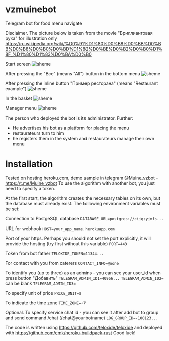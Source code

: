 # vzmuinebot

Telegram bot for food menu navigate

Disclaimer. The picture below is taken from the movie "Бриллиантовая рука" for illustration only https://ru.wikipedia.org/wiki/%D0%91%D1%80%D0%B8%D0%BB%D0%BB%D0%B8%D0%B0%D0%BD%D1%82%D0%BE%D0%B2%D0%B0%D1%8F_%D1%80%D1%83%D0%BA%D0%B0

Start screen
![sheme](https://github.com/ArtHome12/vzmuinebot/blob/master/readme1.jpg)

After pressing the "Все" (means "All") button in the bottom menu
![sheme](https://github.com/ArtHome12/vzmuinebot/blob/master/readme2.jpg)

 After pressing the inline button "Пример ресторана" (means "Restaurant example")
![sheme](https://github.com/ArtHome12/vzmuinebot/blob/master/readme3.jpg)

In the basket
![sheme](https://github.com/ArtHome12/vzmuinebot/blob/master/readme4.jpg)

Manager menu
![sheme](https://github.com/ArtHome12/vzmuinebot/blob/master/readme5.jpg)

The person who deployed the bot is its administrator. Further:
* He advertises his bot as a platform for placing the menu
* restaurateurs turn to him
* he registers them in the system and restaurateurs manage their own menu



# Installation

Tested on hosting heroku.com, demo sample in telegram @Muine_vzbot - https://t.me/Muine_vzbot
To use the algorithm with another bot, you just need to specify a token.

At the first start, the algorithm creates the necessary tables on its own, but the database must already exist. The following environment variables must be set:

Connection to PostgeSQL database
`DATABASE_URL=postgres://ciiqzyjmfs...`

URL for webhook
`HOST=your_app_name.herokuapp.com`

Port of your https. Perhaps you should not set the port explicitly, it will provide the hosting (try first without this variable)
`PORT=443`

Token from bot father
`TELOXIDE_TOKEN=11344...`

For contact with you from caterers
`CONTACT_INFO=@none`

To identify you (up to three) as an admins - you can see your user_id when press button "Добавить"
`TELEGRAM_ADMIN_ID1=40966...`
`TELEGRAM_ADMIN_ID2=` can be blank
`TELEGRAM_ADMIN_ID3=`

To specify unit of price
`PRICE_UNIT=$`

To indicate the time zone
`TIME_ZONE=+7`

Optional. To specify service chat id - you can see it after add bot to group and send command /chat (/chat@yourbotname)
`LOG_GROUP_ID=-100123...`

The code is written using https://github.com/teloxide/teloxide and deployed with https://github.com/emk/heroku-buildpack-rust
Good luck!
